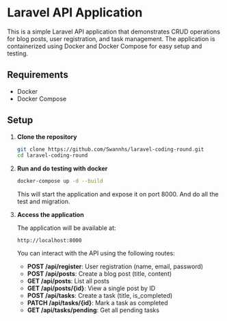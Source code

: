 # Laravel API Application

This is a simple Laravel API application that demonstrates CRUD operations for blog posts, user registration, and task management. The application is containerized using Docker and Docker Compose for easy setup and testing.

## Requirements

- Docker
- Docker Compose

## Setup

1. **Clone the repository**

    ```bash
    git clone https://github.com/Swannhs/laravel-coding-round.git
    cd laravel-coding-round
    ```

2. **Run and do testing with docker**
    
    ```bash
    docker-compose up -d --build
    ```

   This will start the application and expose it on port 8000. And do all the test and migration.

3. **Access the application**

   The application will be available at:

    ```
    http://localhost:8000
    ```

   You can interact with the API using the following routes:

    - **POST /api/register**: User registration (name, email, password)
    - **POST /api/posts**: Create a blog post (title, content)
    - **GET /api/posts**: List all posts
    - **GET /api/posts/{id}**: View a single post by ID
    - **POST /api/tasks**: Create a task (title, is_completed)
    - **PATCH /api/tasks/{id}**: Mark a task as completed
    - **GET /api/tasks/pending**: Get all pending tasks
